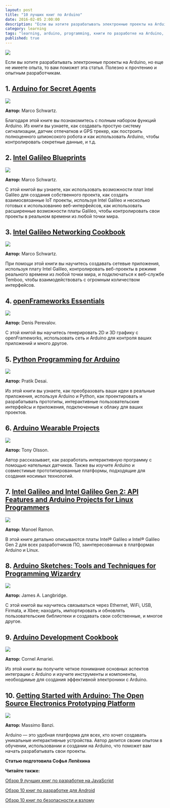 ```yaml
---
layout: post
title: "10 лучших книг по Arduino"
date: 2016-02-05 2:00:00
description: "Если вы хотите разрабатывать электронные проекты на Arduino, но еще не имеете опыта, то вам поможет эта статья. Полезно к прочтению и опытным разработчикам."
category: learning
tags: "learning, arduino, programming, книги по разработке на Arduino, как разработать свой проект на Arduino, лучшие книги по Arduino"
published: true
---
```


<img src="http://theasder.github.io/img/4270_elettronica.gif" class="img-responsive" /><br />

Если вы хотите разрабатывать электронные проекты на Arduino, но еще не имеете опыта, то вам поможет эта статья. Полезно к прочтению и опытным разработчикам.

<!-- more -->

## 1. [Arduino for Secret Agents](http://www.amazon.com/Arduino-Secret-Agents-Marco-Schwartz/dp/1783986085/ref=sr_1_1?ie=UTF8&qid=1454583053&sr=8-1&keywords=Arduino+for+Secret+Agents)

<img src="https://www.packtpub.com/sites/default/files/6088OS.jpg" class="img-responsive" style="max-width:400px" /><br />

**Автор:** Marco Schwartz. 

Благодаря этой книге вы познакомитесь с полным набором функций Arduino. Из книги вы узнаете, как создавать простую систему сигнализации, датчик отпечатков и GPS трекер, как построить полноценного шпионсокого робота и как использовать Arduino, чтобы контролировать секретные данные, и т.д.

## 2. [Intel Galileo Blueprints](http://www.amazon.com/Intel-Galileo-Blueprints-Marco-Schwartz/dp/1785281429/ref=sr_1_1?ie=UTF8&qid=1454583164&sr=8-1&keywords=Intel+Galileo+Blueprints)

<img src="https://www.packtpub.com/sites/default/files/1426OS_Intel%20Galileo%20Blueprints_.jpg" class="img-responsive" style="max-width:400px" /><br />

**Автор:** Marco Schwartz.

С этой книгой вы узнаете, как использовать возможности плат Intel Galileo для создания собственного проекта, как создать взаимосвязанные IoT проекты, используя Intel Galileo и несколько готовых к использованию веб-интерфейсов, как использовать расширенные возможности платы Galileo, чтобы контролировать свои проекты в реальном времени из любой точки мира.

## 3. [Intel Galileo Networking Cookbook](http://www.amazon.com/Intel-Galileo-Networking-Cookbook-Schwartz/dp/1785281194/ref=sr_1_1?ie=UTF8&qid=1454583186&sr=8-1&keywords=Intel+Galileo+Networking+Cookbook)

<img src="https://www.packtpub.com/sites/default/files/1198OS_Intel%20Galileo%20Networking%20Cookbook.jpg" style="max-width:400px" class="img-responsive" /><br />

**Автор:** Marco Schwartz.

При помощи этой книги вы научитесь создавать сетевые приложения, используя плату Intel Galileo, контролировать веб-проекты в режиме реального времени из любой точки мира, и подключаться к веб-службе Temboo, чтобы взаимодействовать с огромным количеством интерфейсов. 

## 4. [openFrameworks Essentials](http://www.amazon.com/openFrameworks-Essentials-Denis-Perevalov/dp/1784396141/ref=sr_1_1?ie=UTF8&qid=1454583206&sr=8-1&keywords=openFrameworks+Essentials)

<img src="https://www.packtpub.com/sites/default/files/6145OS_3855_OpenFramework%20Essentials.jpg" style="max-width:400px" class="img-responsive" /><br />

**Автор:** Denis Perevalov.

С этой книгой вы научитесь генерировать 2D и 3D графику с openFrameworks, использовать сеть и Arduino для контроля ваших приложений и много другое.

## 5. [Python Programming for Arduino](http://www.amazon.com/Python-Programming-Arduino-Pratik-Desai/dp/1783285931/ref=sr_1_1?ie=UTF8&qid=1454582708&sr=8-1&keywords=Python+Programming+for+Arduino)

<img src="https://www.packtpub.com/sites/default/files/2798_5938OS_Python%20Programming%20for%20Arduino_cov.jpg" style="max-width:400px" class="img-responsive" /><br />

**Автор:** Pratik Desai.

Из этой книги вы узнаете, как преобразовать ваши идеи в реальные приложения, используя Arduino и Python, как проектировать и разрабатывать прототипы, интерактивные пользовательские интерфейсы и приложения, подключенные к облаку для ваших проектов.

## 6. [Arduino Wearable Projects](http://www.amazon.com/Arduino-Wearable-Projects-Tony-Olsson/dp/1785283308/ref=sr_1_1?ie=UTF8&qid=1454582941&sr=8-1&keywords=Arduino+Wearable+Projects)

<img src="https://www.packtpub.com/sites/default/files/B04332_MockupCover_Normal.jpg" style="max-width:400px" class="img-responsive" /><br />

**Автор:** Tony Olsson.

Автор рассказывает, как разработать интерактивную программу с помощью нательных датчиков. Также вы изучите Arduino и совместимые прототипированные платформы, подходящие для создания носимых технологий.

## 7. [Intel Galileo and Intel Galileo Gen 2: API Features and Arduino Projects for Linux Programmers](http://www.amazon.com/Intel-Galileo-Gen-Features-Programmers/dp/1430268395/ref=sr_1_1?ie=UTF8&qid=1454583078&sr=8-1&keywords=Intel+Galileo+and+Intel+Galileo+Gen+2)

<img src="http://ecx.images-amazon.com/images/I/514fpeAJyGL._SX331_BO1,204,203,200_.jpg" style="max-width:400px" class="img-responsive" /><br />

**Автор:** Manoel Ramon.

В этой книге детально описываются платы Intel® Galileo и Intel® Galileo Gen 2 для всех разработчиков ПО, заинтересованных в платформах Arduino и Linux.

## 8. [Arduino Sketches: Tools and Techniques for Programming Wizardry](http://www.amazon.com/Arduino-Sketches-Techniques-Programming-Wizardry/dp/1118919602/ref=sr_1_1?ie=UTF8&qid=1454583091&sr=8-1&keywords=Arduino+Sketches)

<img src="http://i66.fastpic.ru/big/2015/0402/15/30c6521723fc63ac6ec5bf2c90a00715.jpg" style="max-width:400px" class="img-responsive" /><br />

**Автор:**  James A. Langbridge.

С этой книгой вы научитесь связываться через Ethernet, WiFi, USB, Firmata, и Xbee; находить, импортировать и обновлять пользовательские библиотеки и создавать свои собственные, и многое другое.

## 9. [Arduino Development Cookbook](http://www.amazon.com/Arduino-Development-Cookbook-Cornel-Amariei/dp/1783982942/ref=sr_1_1?ie=UTF8&qid=1454582893&sr=8-1&keywords=Arduino+Development+Cookbook)

<img src="https://www.packtpub.com/sites/default/files/2943OS.jpg" class="img-responsive" style="max-width:400px" /><br />

**Автор:** Cornel Amariei.

Из этой книги вы получите четкое понимание основных аспектов интеграции с Arduino и изучите инструменты и компоненты, необходимые для создания эффективной электроники с Arduino. 

## 10. [Getting Started with Arduino: The Open Source Electronics Prototyping Platform](http://www.amazon.com/Getting-Started-Arduino-Electronics-Prototyping/dp/1449363334/ref=sr_1_1?ie=UTF8&qid=1454583305&sr=8-1&keywords=Make%3A+Getting+Started+with+Arduino%2C+3rd+Edition)

<img src="http://ecx.images-amazon.com/images/I/518-nCqunOL._SX322_BO1,204,203,200_.jpg" class="img-responsive" style="max-width:400px" /><br />

**Автор:** Massimo Banzi.

Arduino &mdash; это удобная платформа для всех, кто хочет создавать уникальные интерактивные устройства. Автор делится своим опытом в обучении, использовании и создании на Arduino, что поможет вам начать разрабатывать свои проекты.

**Статью подготовила Софья Лепёхина**

**Читайте также:**

[Обзор 9 лучших книг по разработке на JavaScript](http://theasder.github.io/learning/2016/02/01/the-best-javascript-books.html)

[Обзор 10 книг по разработке для Android](http://theasder.github.io/learning/2016/01/27/10-android-books.html)

[Обзор 10 книг по безопасности и взлому](http://theasder.github.io/learning/2016/01/29/the-best-hacking-books.html)

